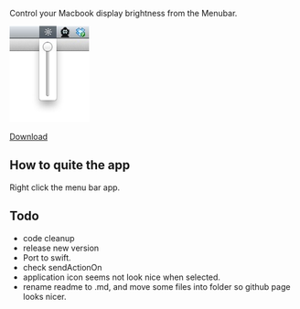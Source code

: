 Control your Macbook display brightness from the Menubar.

![screenshot](screenshot.jpg)

[Download](http://github.yannickweiss.com?q=yene/DisplayBrightness)

## How to quite the app
Right click the menu bar app.

## Todo
* code cleanup
* release new version
* Port to swift.
* check sendActionOn
* application icon seems not look nice when selected.
* rename readme to .md, and move some files into folder so github page looks nicer.
